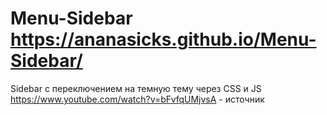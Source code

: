 # Menu-Sidebar https://ananasicks.github.io/Menu-Sidebar/

Sidebar с переключением на темную тему через CSS и JS
https://www.youtube.com/watch?v=bFvfqUMjvsA - источник

